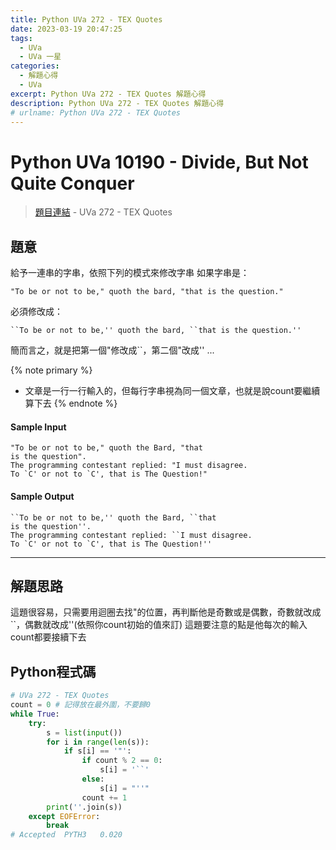 ```yaml
---
title: Python UVa 272 - TEX Quotes
date: 2023-03-19 20:47:25
tags:
  - UVa
  - UVa 一星
categories:
  - 解題心得
  - UVa
excerpt: Python UVa 272 - TEX Quotes 解題心得
description: Python UVa 272 - TEX Quotes 解題心得
# urlname: Python UVa 272 - TEX Quotes
---
```

# Python UVa 10190 - Divide, But Not Quite Conquer

>[題目連結](https://onlinejudge.org/index.php?option=com_onlinejudge&Itemid=8&page=show_problem&category=0&problem=208&mosmsg=Submission+received+with+ID+28319792) - UVa 272 - TEX Quotes



## 題意
給予一連串的字串，依照下列的模式來修改字串
如果字串是：
```text
"To be or not to be," quoth the bard, "that is the question."
```
必須修改成：
```text
``To be or not to be,'' quoth the bard, ``that is the question.''
```
簡而言之，就是把第一個"修改成``，第二個"改成'' ...

{% note primary %}
 - 文章是一行一行輸入的，但每行字串視為同一個文章，也就是說count要繼續算下去
{% endnote %}

#### Sample Input 
```text
"To be or not to be," quoth the Bard, "that
is the question".
The programming contestant replied: "I must disagree.
To `C' or not to `C', that is The Question!"
```

#### Sample Output 
```text
``To be or not to be,'' quoth the Bard, ``that
is the question''.
The programming contestant replied: ``I must disagree.
To `C' or not to `C', that is The Question!''
```

---
## 解題思路
這題很容易，只需要用迴圈去找"的位置，再判斷他是奇數或是偶數，奇數就改成``，偶數就改成''(依照你count初始的值來訂)
這題要注意的點是他每次的輸入count都要接續下去



## Python程式碼
```python
# UVa 272 - TEX Quotes
count = 0 # 記得放在最外圍，不要歸0
while True:
    try:
        s = list(input())
        for i in range(len(s)):
            if s[i] == '"':
                if count % 2 == 0: 
                    s[i] = '``'
                else:
                    s[i] = "''"
                count += 1
        print(''.join(s))
    except EOFError:
        break
# Accepted	PYTH3	0.020
```